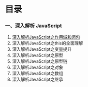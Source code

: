 # 目录

### 一、深入解析 JavaScript

1. [深入解析JavaScript之作用域和闭包](https://github.com/taosin/Blog/issues/1)
2. 深入解析JavaScript之this的全面理解
3. 深入解析JavaScript之变量提升
4. 深入解析JavaScript之原型
5. 深入解析JavaScript之原型链
6. 深入解析JavaScript之对象
7. 深入解析JavaScript之数组
8. 深入解析JavaScript之继承
